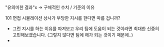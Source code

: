 "유의미한 결과"x → 구체적인 수치 / 기준의 이유

101 면접 시뮬레이션
상사가 부당한 지시를 한다면 따를 겁니까?
- 그런 지시를 하는 이유를 따져보고 우리 팀에 도움이 되는 것이라면 최대한 신중히 고민해보겠습니다. (그렇지 않다면 팀에 해가 되는 것이기 때문에..)
- 